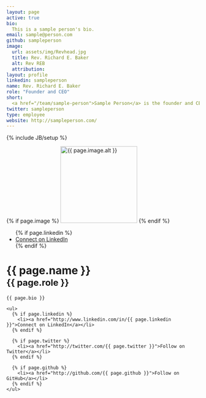 ```yaml
---
layout: page
active: true
bio:
  This is a sample person's bio.
email: sample@person.com
github: sampleperson
image:
  url: assets/img/Revhead.jpg
  title: Rev. Richard E. Baker
  alt: Rev REB
  attribution:
layout: profile
linkedin: sampleperson
name: Rev. Richard E. Baker
role: "Founder and CEO"
short:
  <a href="/team/sample-person">Sample Person</a> is the founder and CEO of the company.
twitter: sampleperson
type: employee
website: http://sampleperson.com/
---
```

{% include JB/setup %}

<div class="row-fluid"> 
  <div class="span4">
    {% if page.image %}
        <img src="{{ page.image.url }}" title="{{ page.image.title }}" alt="{{ page.image.alt }}" width="200" height="200" />
    {% endif %}
	<ul>
	{% if page.linkedin %}
		<li><a href="http://www.linkedin.com/in/{{ page.linkedin }}">Connect on LinkedIn</a></li>
	{% endif %}
	</ul>
  </div>
  <div class="span8">
    <h1>{{ page.name }}<br><small>{{ page.role }}</small></h1>

    {{ page.bio }}

    <ul>
      {% if page.linkedin %}
        <li><a href="http://www.linkedin.com/in/{{ page.linkedin }}">Connect on LinkedIn</a></li>
      {% endif %}

      {% if page.twitter %}
        <li><a href="http://twitter.com/{{ page.twitter }}">Follow on Twitter</a></li>
      {% endif %}

      {% if page.github %}
        <li><a href="http://github.com/{{ page.github }}">Follow on GitHub</a></li>
      {% endif %}
    </ul>
  </div>
</div>